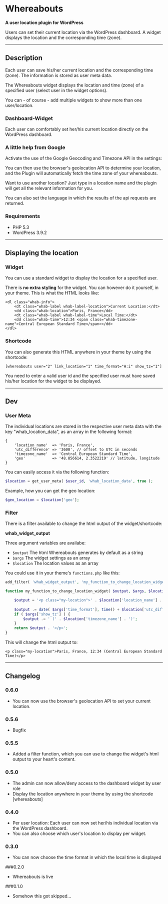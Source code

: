 # Whereabouts

**A user location plugin for WordPress**

Users can set their current location via the WordPress dashboard. A widget displays the location and the corresponding time (zone).

* * *

## Description

Each user can save his/her current location and the corresponding time (zone). The information is stored as user meta data.

The Whereabouts widget displays the location and time (zone) of a specified user (select user in the widget options).

You can - of course - add multiple widgets to show more than one user/location.

### Dashboard-Widget

Each user can comfortably set her/his current location directly on the WordPress dashboard.

### A little help from Google

Activate the use of the Google Geocoding and Timezone API in the settings:

You can then use the browser's geolocation API to determine your location, and the Plugin will automatically fetch the time zone of your whereabouts.

Want to use another location? Just type in a location name and the plugin will get all the relevant information for you.

You can also set the language in which the results of the api requests are returned.

### Requirements
* PHP 5.3
* WordPress 3.9.2

* * *

## Displaying the location

### Widget

You can use a standard widget to display the location for a specified user.

There is **no extra styling** for the widget. You can however do it yourself, in your theme. This is what the HTML looks like:

```
<dl class="whab-info">
    <dt class="whab-label whab-label-location">Current Location:</dt>
    <dd class="whab-location">Paris, France</dd>
    <dt class="whab-label whab-label-time">Local Time:</dt>
    <dd class="whab-time">12:34 <span class="whab-timezone-name">Central European Standard Time</span></dd>
</dl>
```

### Shortcode 

You can also generate this HTML anywhere in your theme by using the shortcode:

`[whereabouts user="2" link_location="1" time_format="H:i" show_tz="1"]`

You need to enter a valid user id and the specified user must have saved his/her location for the widget to be displayed.

* * *

## Dev

### User Meta

The individual locations are stored in the respective user meta data with the key "whab_location_data", as an array in the following format:

```
{
    'location_name'  => 'Paris, France',
    'utc_difference' => '3600', // offset to UTC in seconds
    'timezone_name'  => 'Central European Standard Time',
    'geo'            => '48.856614, 2.3522219' // latitude, longitude
}
``` 
   
You can easily access it via the following function:

```php
$location = get_user_meta( $user_id, 'whab_location_data', true );
```

Example, how you can get the geo location:

```php
$geo_location = $location['geo'];
```

### Filter

There is a filter available to change the html output of the widget/shortcode:

**whab_widget_output**

Three argument variables are availabe:

- ```$output``` The html Whereabouts generates by default as a string
- ```$args``` The widget settings as an array
- ```$location``` The location values as an array

You could use it in your theme's ```functions.php``` like this:

```php
add_filter( 'whab_widget_output', 'my_function_to_change_location_widget', 10, 3 );

function my_function_to_change_location_widget( $output, $args, $location ) {

    $output = '<p class="my-location">' . $location['location_name'] . ', ';
    
    $output .= date( $args['time_format'], time() + $location['utc_difference'] );
    if ( $args['show_tz'] ) {
        $output .= ' (' . $location['timezone_name'] . ')';
    }
    return $output . '</p>';
}
```

This will change the html output to:

```<p class="my-location">Paris, France, 12:34 (Central European Standard Time)</p>```

* * *

## Changelog

### 0.6.0

* You can now use the browser's geolocation API to set your current location.

### 0.5.6

* Bugfix

### 0.5.5

* Added a filter function, which you can use to change the widget's html output to your heart's content.

### 0.5.0

* The admin can now allow/deny access to the dashboard widget by user role
* Display the location anywhere in your theme by using the shortcode [whereabouts]

### 0.4.0
* Per user location: Each user can now set her/his individual location via the WordPress dashboard.
* You can also choose which user's location to display per widget.

### 0.3.0
* You can now choose the time format in which the local time is displayed

###0.2.0
* Whereabouts is live

###0.1.0
* Somehow this got skipped...